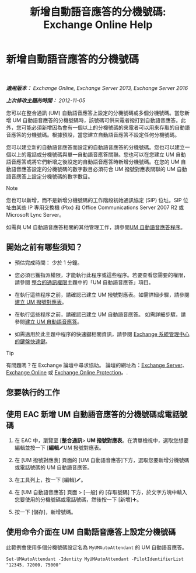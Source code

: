 ﻿---
title: '新增自動語音應答的分機號碼: Exchange Online Help'
TOCTitle: 新增自動語音應答的分機號碼
ms:assetid: f2bd62ba-1e01-4cb7-862c-c750752e20e0
ms:mtpsurl: https://technet.microsoft.com/zh-tw/library/Bb232200(v=EXCHG.150)
ms:contentKeyID: 50474575
ms.date: 05/23/2018
mtps_version: v=EXCHG.150
ms.translationtype: MT
---

# 新增自動語音應答的分機號碼

 

_**適用版本：** Exchange Online, Exchange Server 2013, Exchange Server 2016_

_**上次修改主題的時間：** 2012-11-05_

您可以在整合通訊 (UM) 自動語音應答上設定的分機號碼或多個分機號碼。當您新增 UM 自動語音應答的分機號碼時，該號碼可供來電者撥打到自動語音應答。此外，您可能必須新增因為會有一個以上的分機號碼的來電者可以用來存取的自動語音應答的分機號碼。根據預設，當您建立自動語音應答不設定任何分機號碼。

您可以建立新的自動語音應答而設定的自動語音應答的分機號碼。您也可以建立一個以上的電話或分機號碼與單一自動語音應答關聯。您也可以在您建立 UM 自動語音應答或將它們新增之後設定的自動語音應答時新增分機號碼。在您的 UM 自動語音應答設定的分機號碼的數字數目必須符合 UM 撥號對應表關聯的 UM 自動語音應答上設定分機號碼的數字數目。


> [!NOTE]  
> 您也可以新增，而不是新增分機號碼的工作階段初始通訊協定 (SIP) 位址。SIP 位址由某些 IP 專用交換機 (Pbx) 和 Office Communications Server 2007 R2 或 Microsoft Lync Server。




如需與 UM 自動語音應答相關的其他管理工作，請參閱[UM 自動語音應答程序](um-auto-attendant-procedures-exchange-2013-help.md)。

## 開始之前有哪些須知？

  - 預估完成時間： 少於 1 分鐘。

  - 您必須已獲指派權限，才能執行此程序或這些程序。若要查看您需要的權限，請參閱 [整合的通訊權限](unified-messaging-permissions-exchange-2013-help.md)主題中的「UM 自動語音應答」項目。

  - 在執行這些程序之前，請確認已建立 UM 撥號對應表。如需詳細步驟，請參閱[建立 UM 撥號對應表](create-a-um-dial-plan-exchange-2013-help.md)。

  - 在執行這些程序之前，請確認已建立 UM 自動語音應答。 如需詳細步驟，請參閱[建立 UM 自動語音應答](create-a-um-auto-attendant-exchange-2013-help.md)。

  - 如需適用於此主題中程序的快速鍵相關資訊，請參閱 [Exchange 系統管理中心的鍵盤快速鍵](keyboard-shortcuts-in-the-exchange-admin-center-exchange-online-protection-help.md)。


> [!TIP]  
> 有問題嗎？在 Exchange 論壇中尋求協助。 論壇的網址為：<a href="https://go.microsoft.com/fwlink/p/?linkid=60612">Exchange Server</a>、 <a href="https://go.microsoft.com/fwlink/p/?linkid=267542">Exchange Online</a> 或 <a href="https://go.microsoft.com/fwlink/p/?linkid=285351">Exchange Online Protection</a>。.




## 您要執行的工作

## 使用 EAC 新增 UM 自動語音應答的分機號碼或電話號碼

1.  在 EAC 中，瀏覽至 \[**整合通訊**\> **UM 撥號對應表**。在清單檢視中，選取您想要編輯並按一下 \[**編輯**![編輯圖示](images/JJ218640.6f53ccb2-1f13-4c02-bea0-30690e6ea71d(EXCHG.150).gif "編輯圖示")UM 撥號對應表。

2.  在 \[UM 撥號對應表\] 頁面的 \[UM 自動語音應答\]下方，選取您要新增分機號碼或電話號碼的 UM 自動語音應答。

3.  在工具列上，按一下 \[編輯\]![編輯圖示](images/JJ218640.6f53ccb2-1f13-4c02-bea0-30690e6ea71d(EXCHG.150).gif "編輯圖示")。

4.  在 \[UM 自動語音應答\] 頁面 \> \[一般\] 的 \[存取號碼\] 下方，於文字方塊中輸入您要使用的分機號碼或電話號碼，然後按一下 \[新增\]![加入圖示](images/JJ218640.c1e75329-d6d7-4073-a27d-498590bbb558(EXCHG.150).gif "加入圖示")。

5.  按一下 \[儲存\]，新增號碼。

## 使用命令介面在 UM 自動語音應答上設定分機號碼

此範例會使用多個分機號碼設定名為 `MyUMAutoAttendant` 的 UM 自動語音應答。

    Set-UMAutoAttendant -Identity MyUMAutoAttendant -PilotIdentifierList "12345, 72000, 75000"

